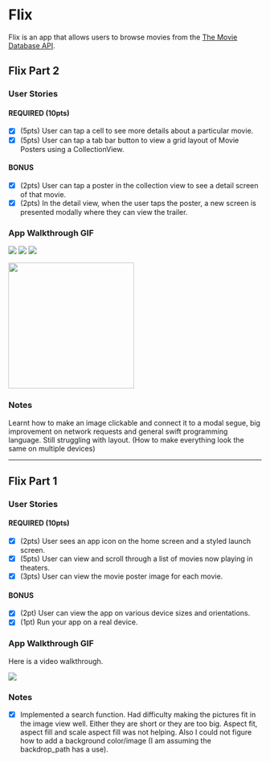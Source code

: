 # Flix

Flix is an app that allows users to browse movies from the [The Movie Database API](http://docs.themoviedb.apiary.io/#).

## Flix Part 2

### User Stories

#### REQUIRED (10pts)
- [x] (5pts) User can tap a cell to see more details about a particular movie.
- [x] (5pts) User can tap a tab bar button to view a grid layout of Movie Posters using a CollectionView.

#### BONUS
- [x] (2pts) User can tap a poster in the collection view to see a detail screen of that movie.
- [x] (2pts) In the detail view, when the user taps the poster, a new screen is presented modally where they can view the trailer.

### App Walkthrough GIF

![](https://i.imgur.com/W7Urf2A.gif)
![](https://i.imgur.com/jWBhhsO.gif)
![](https://i.imgur.com/c3KcTZO.gif)


<img src="YOUR_GIF_URL_HERE" width=250><br>

### Notes

Learnt how to make an image clickable and connect it to a modal segue, big improvement on network requests and general swift programming language. Still struggling with layout. (How to make everything look the same on multiple devices)

---

## Flix Part 1

### User Stories

#### REQUIRED (10pts)
- [x] (2pts) User sees an app icon on the home screen and a styled launch screen.
- [x] (5pts) User can view and scroll through a list of movies now playing in theaters.
- [x] (3pts) User can view the movie poster image for each movie.

#### BONUS
- [x] (2pt) User can view the app on various device sizes and orientations.
- [x] (1pt) Run your app on a real device.

### App Walkthrough GIF

Here is a video walkthrough.

![](https://i.imgur.com/sNyta36.gif)



### Notes
- [x] Implemented a search function.
Had difficulty making the pictures fit in the image view well. Either they are short or they are too big. Aspect fit, aspect fill and scale aspect fill was not helping. Also I could not figure how to add a background color/image (I am assuming the backdrop_path has a use).
